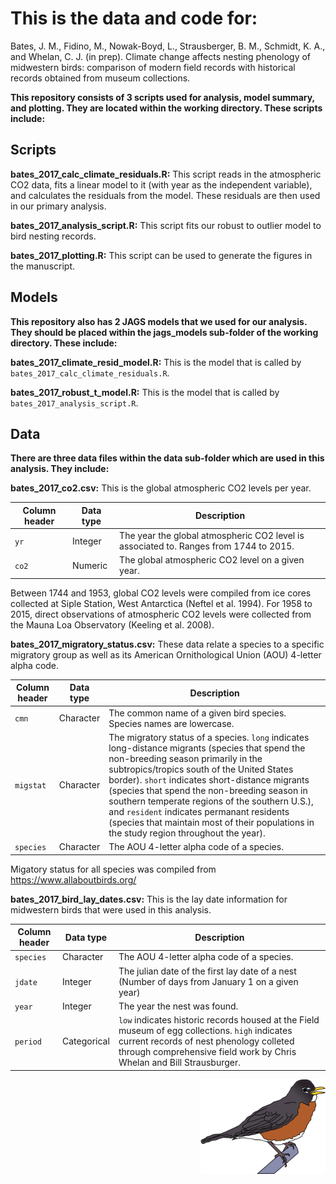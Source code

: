 

# This is the data and code for:

Bates, J. M., Fidino, M., Nowak-Boyd, L., Strausberger, B. M., Schmidt, K. A., and Whelan, C. J. (in prep). Climate change affects nesting phenology of midwestern birds: comparison of modern field records with historical records obtained from museum collections.

**This repository consists of 3 scripts used for analysis, model summary, and plotting. They are located within the working directory. These scripts include:**

## Scripts ##

**bates_2017_calc_climate_residuals.R:** This script reads in the atmospheric CO2 data, fits a linear model to it (with year as the independent variable), and calculates the residuals from the model.
These residuals are then used in our primary analysis.

**bates_2017_analysis_script.R:** This script fits our robust to outlier model to bird nesting records.

**bates_2017_plotting.R:** This script can be used to generate the figures in the manuscript.

## Models ##

**This repository also has 2 JAGS models that we used for our analysis. They should be placed within the jags_models sub-folder of the working directory. These include:**

**bates_2017_climate_resid_model.R:** This is the model that is called by `bates_2017_calc_climate_residuals.R`. 

**bates_2017_robust_t_model.R:** This is the model that is called by `bates_2017_analysis_script.R`. 

## Data ##

**There are three data files within the data sub-folder which are used in this analysis. They include:**

**bates_2017_co2.csv:** This is the global atmospheric CO2 levels per year. 

| Column header | Data type | Description |
|---|---|---|
| `yr`| Integer | The year the global atmospheric CO2 level is associated to. Ranges from 1744 to 2015. |
| `co2` | Numeric | The global atmospheric CO2 level on a given year. |

Between 1744 and 1953, global CO2 levels were compiled from ice cores collected at Siple Station, West Antarctica (Neftel et al. 1994). 
For 1958 to 2015, direct observations of atmospheric CO2 levels were collected from the Mauna Loa Observatory (Keeling et al. 2008).


**bates_2017_migratory_status.csv:** These data relate a species to a specific migratory group as well as its American Ornithological Union (AOU) 4-letter alpha code.

| Column header | Data type | Description |
|---|---|---|
| `cmn` | Character | The common name of a given bird species. Species names are lowercase. |
| `migstat` | Character | The migratory status of a species. `long` indicates long-distance migrants (species that spend the non-breeding season primarily in the subtropics/tropics south of the United States border). `short` indicates short-distance migrants (species that spend the non-breeding season in southern temperate regions of the southern U.S.), and `resident` indicates permanant residents (species that maintain most of their populations in the study region throughout the year). |
 |`species`| Character | The AOU 4-letter alpha code of a species. |
 
 Migatory status for all species was compiled from https://www.allaboutbirds.org/
 
 **bates_2017_bird_lay_dates.csv:** This is the lay date information for midwestern birds that were used in this analysis.
 
 | Column header | Data type | Description |
|---|---|---|
|`species`| Character | The AOU 4-letter alpha code of a species. |
|`jdate`| Integer | The julian date of the first lay date of a nest (Number of days from January 1 on a given year) |
|`year` | Integer | The year the nest was found. |
| `period` | Categorical | `low` indicates historic records housed at the Field museum of egg collections. `high` indicates current records of nest phenology colleted through comprehensive field work by Chris Whelan and Bill Strausburger.|
 



<div align="right"><img width="200" height="auto" src="american_robin.png" alt="A drawing of a robin that Mason made." /></div>
